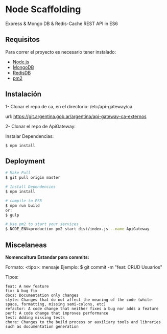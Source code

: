 # Node Scaffolding
Express & Mongo DB & Redis-Cache REST API in ES6
 
## Requisitos
Para correr el proyecto es necesario tener instalado:

- [Node.js](https://nodejs.org/)
- [MongoDB](https://www.mongodb.com/)
- [RedisDB](http://redis.io/)
- [pm2](http://pm2.keymetrics.io/)

## Instalación

1- Clonar el repo de ca, en el directorio: /etc/api-gateway/ca

url: https://git.argentina.gob.ar/argentina/api-gateway-ca-externos


2- Clonar el repo de ApiGateway:

Instalar Dependencias:

    $ npm install


## Deployment

```sh
# Make Pull 
$ git pull origin master

# Install Dependencies
$ npm install

# compile to ES5
$ npm run build 
or: 
$ gulp

# Use pm2 to start your services
$ NODE_ENV=production pm2 start dist/index.js --name ApiGateway
```


## Miscelaneas

**Nomencaltura Estandar para commits:**

Formato: \<tipo\>: mensaje
Ejemplo: $ git commit -m "feat: CRUD Usuarios"


Tipos: 

    feat: A new feature
    fix: A bug fix
    docs: Documentation only changes
    style: Changes that do not affect the meaning of the code (white-space, formatting, missing semi-colons, etc)
    refactor: A code change that neither fixes a bug nor adds a feature
    perf: A code change that improves performance
    test: Adding missing tests
    chore: Changes to the build process or auxiliary tools and libraries such as documentation generation

